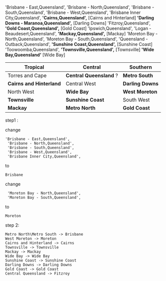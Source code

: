 
'Brisbane - East,Queensland',
 'Brisbane - North,Queensland', 
 'Brisbane - South,Queensland',
 'Brisbane - West,Queensland',
 'Brisbane Inner City,Queensland',
 **'Cairns,Queensland',**  [Cairns and Hinterland]
 **'Darling Downs - Maranoa,Queensland',** [Darling Downs]
 'Fitzroy,Queensland', 
 **'Gold Coast,Queensland',** [Gold Coast]
 'Ipswich,Queensland',
 'Logan - Beaudesert,Queensland',
 **'Mackay,Queensland',** [Mackay]
 'Moreton Bay - North,Queensland',
 'Moreton Bay - South,Queensland',
 'Queensland - Outback,Queensland',
 **'Sunshine Coast,Queensland',** [Sunshine Coast]
 'Toowoomba,Queensland',
 **'Townsville,Queensland',** [Townsville]
 **'Wide Bay,Queensland'** [Wide Bay]





| Tropical                  | Central                   | Southern          |
| ------------------------- | ------------------------- | ----------------- |
| Torres and Cape           | **Central Queensland**  ? | **Metro South**   |
| **Cairns and Hinterland** | Central West              | **Darling Downs** |
| North West                | **Wide Bay**              | **West Moreton**  |
| **Townsville**            | **Sunshine Coast**        | South West        |
| **Mackay**                | **Metro North**           | **Gold Coast**    |



step1 :

change 

```
'Brisbane - East,Queensland',
 'Brisbane - North,Queensland', 
 'Brisbane - South,Queensland', 
 'Brisbane - West,Queensland',
 'Brisbane Inner City,Queensland',
```

to

```
Brisbane
```

change

```
 'Moreton Bay - North,Queensland',
 'Moreton Bay - South,Queensland',
```

to

```
Moreton
```

step 2:

```
Metro North\Metro South -> Brisbane
West Moreton -> Moreton
Cairns and Hinterland -> Cairns
Townsville -> Townsville
Mackay -> Mackay
Wide Bay -> Wide Bay
Sunshine Coast -> Sunshine Coast
Darling Downs -> Darling Downs
Gold Coast -> Gold Coast
Central Queensland -> Fitzroy
```

